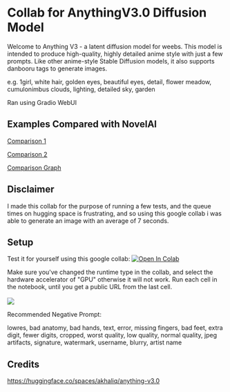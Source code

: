 # Collab for AnythingV3.0 Diffusion Model

Welcome to Anything V3 - a latent diffusion model for weebs. This model is intended to produce high-quality, highly detailed anime style with just a few prompts. Like other anime-style Stable Diffusion models, it also supports danbooru tags to generate images.

e.g. 1girl, white hair, golden eyes, beautiful eyes, detail, flower meadow, cumulonimbus clouds, lighting, detailed sky, garden 

Ran using Gradio WebUI

## Examples Compared with NovelAI

[Comparison 1](https://user-images.githubusercontent.com/1236582/201123592-e9018ce6-b446-4f25-87a5-5a8dacee05e8.png)

[Comparison 2](https://user-images.githubusercontent.com/1236582/201123915-ed41e734-f5fc-4040-947d-0aa8b9920e36.png)

[Comparison Graph](https://user-images.githubusercontent.com/1236582/201127478-c2e9b844-db4d-4192-8524-5e24a05dda4c.jpg)


## Disclaimer
I made this collab for the purpose of running a few tests, and the queue times on hugging space is frustrating, and so using this google collab i was able to generate an image with an average of 7 seconds.

## Setup
Test it for yourself using this google collab:
[![Open In Colab](https://colab.research.google.com/assets/colab-badge.svg)](https://colab.research.google.com/github/MahdeenSky/AnythingV3.0-WebUI/blob/main/AnythingV3.ipynb)

Make sure you've changed the runtime type in the collab, and select the hardware accelerator of "GPU" otherwise it will not work.
Run each cell in the notebook, until you get a public URL from the last cell.
<br><br>
<img src="https://i.imgur.com/DQoy6aS.png"></img>

Recommended Negative Prompt: 

lowres, bad anatomy, bad hands, text, error, missing fingers, bad feet, extra digit, fewer digits, cropped, worst quality, low quality, normal quality, jpeg artifacts, signature, watermark, username, blurry, artist name

## Credits
https://huggingface.co/spaces/akhaliq/anything-v3.0
